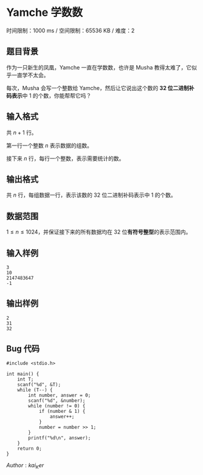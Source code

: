 # Yamche 学数数

时间限制：1000 ms / 空间限制：65536 KB / 难度：2

## 题目背景

作为一只新生的凤凰，Yamche 一直在学数数，也许是 Musha 教得太难了，它似乎一直学不太会。

每次，Musha 会写一个整数给 Yamche，然后让它说出这个数的 **32 位二进制补码表示**中 $1$ 的个数，你能帮帮它吗？

## 输入格式

共 $n + 1$ 行。

第一行一个整数 $n$ 表示数据的组数。

接下来 $n$ 行，每行一个整数，表示需要统计的数。

## 输出格式

共 $n$ 行，每组数据一行，表示该数的 32 位二进制补码表示中 $1$ 的个数。

## 数据范围

$1 \leqslant n \leqslant 1024$，并保证接下来的所有数据均在 32 位**有符号整型**的表示范围内。

## 输入样例

    3
    10
    2147483647
    -1

## 输出样例

    2
    31
    32

## Bug 代码

    #include <stdio.h>

    int main() {
        int T;
        scanf("%d", &T);
        while (T--) {
            int number, answer = 0;
            scanf("%d", &number);
            while (number != 0) {
                if (number & 1) {
                    answer++;
                }
                number = number >> 1;
            }
            printf("%d\n", answer);
        }
        return 0;
    }

$Author:kai_Ker$
